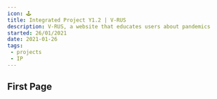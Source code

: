 ```yaml
---
icon: 🕹️
title: Integrated Project Y1.2 | V-RUS
description: V-RUS, a website that educates users about pandemics
started: 26/01/2021
date: 2021-01-26
tags: 
 - projects
 - IP
---
```


## First Page